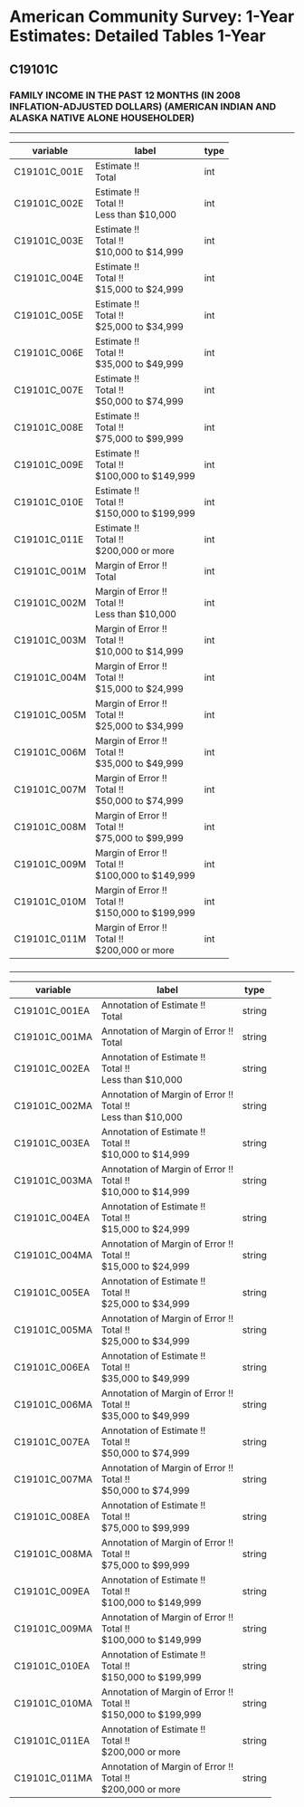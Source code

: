 # American Community Survey: 1-Year Estimates: Detailed Tables 1-Year

## C19101C

### FAMILY INCOME IN THE PAST 12 MONTHS (IN 2008 INFLATION-ADJUSTED DOLLARS) (AMERICAN INDIAN AND ALASKA NATIVE ALONE HOUSEHOLDER)

___

| variable | label | type |
| ----- | ----- | ----- |
| C19101C_001E | Estimate !!<br>Total | int |
| C19101C_002E | Estimate !!<br>Total !!<br>Less than $10,000 | int |
| C19101C_003E | Estimate !!<br>Total !!<br>$10,000 to $14,999 | int |
| C19101C_004E | Estimate !!<br>Total !!<br>$15,000 to $24,999 | int |
| C19101C_005E | Estimate !!<br>Total !!<br>$25,000 to $34,999 | int |
| C19101C_006E | Estimate !!<br>Total !!<br>$35,000 to $49,999 | int |
| C19101C_007E | Estimate !!<br>Total !!<br>$50,000 to $74,999 | int |
| C19101C_008E | Estimate !!<br>Total !!<br>$75,000 to $99,999 | int |
| C19101C_009E | Estimate !!<br>Total !!<br>$100,000 to $149,999 | int |
| C19101C_010E | Estimate !!<br>Total !!<br>$150,000 to $199,999 | int |
| C19101C_011E | Estimate !!<br>Total !!<br>$200,000 or more | int |
| C19101C_001M | Margin of Error !!<br>Total | int |
| C19101C_002M | Margin of Error !!<br>Total !!<br>Less than $10,000 | int |
| C19101C_003M | Margin of Error !!<br>Total !!<br>$10,000 to $14,999 | int |
| C19101C_004M | Margin of Error !!<br>Total !!<br>$15,000 to $24,999 | int |
| C19101C_005M | Margin of Error !!<br>Total !!<br>$25,000 to $34,999 | int |
| C19101C_006M | Margin of Error !!<br>Total !!<br>$35,000 to $49,999 | int |
| C19101C_007M | Margin of Error !!<br>Total !!<br>$50,000 to $74,999 | int |
| C19101C_008M | Margin of Error !!<br>Total !!<br>$75,000 to $99,999 | int |
| C19101C_009M | Margin of Error !!<br>Total !!<br>$100,000 to $149,999 | int |
| C19101C_010M | Margin of Error !!<br>Total !!<br>$150,000 to $199,999 | int |
| C19101C_011M | Margin of Error !!<br>Total !!<br>$200,000 or more | int |
### 

___

| variable | label | type |
| ----- | ----- | ----- |
| C19101C_001EA | Annotation of Estimate !!<br>Total | string |
| C19101C_001MA | Annotation of Margin of Error !!<br>Total | string |
| C19101C_002EA | Annotation of Estimate !!<br>Total !!<br>Less than $10,000 | string |
| C19101C_002MA | Annotation of Margin of Error !!<br>Total !!<br>Less than $10,000 | string |
| C19101C_003EA | Annotation of Estimate !!<br>Total !!<br>$10,000 to $14,999 | string |
| C19101C_003MA | Annotation of Margin of Error !!<br>Total !!<br>$10,000 to $14,999 | string |
| C19101C_004EA | Annotation of Estimate !!<br>Total !!<br>$15,000 to $24,999 | string |
| C19101C_004MA | Annotation of Margin of Error !!<br>Total !!<br>$15,000 to $24,999 | string |
| C19101C_005EA | Annotation of Estimate !!<br>Total !!<br>$25,000 to $34,999 | string |
| C19101C_005MA | Annotation of Margin of Error !!<br>Total !!<br>$25,000 to $34,999 | string |
| C19101C_006EA | Annotation of Estimate !!<br>Total !!<br>$35,000 to $49,999 | string |
| C19101C_006MA | Annotation of Margin of Error !!<br>Total !!<br>$35,000 to $49,999 | string |
| C19101C_007EA | Annotation of Estimate !!<br>Total !!<br>$50,000 to $74,999 | string |
| C19101C_007MA | Annotation of Margin of Error !!<br>Total !!<br>$50,000 to $74,999 | string |
| C19101C_008EA | Annotation of Estimate !!<br>Total !!<br>$75,000 to $99,999 | string |
| C19101C_008MA | Annotation of Margin of Error !!<br>Total !!<br>$75,000 to $99,999 | string |
| C19101C_009EA | Annotation of Estimate !!<br>Total !!<br>$100,000 to $149,999 | string |
| C19101C_009MA | Annotation of Margin of Error !!<br>Total !!<br>$100,000 to $149,999 | string |
| C19101C_010EA | Annotation of Estimate !!<br>Total !!<br>$150,000 to $199,999 | string |
| C19101C_010MA | Annotation of Margin of Error !!<br>Total !!<br>$150,000 to $199,999 | string |
| C19101C_011EA | Annotation of Estimate !!<br>Total !!<br>$200,000 or more | string |
| C19101C_011MA | Annotation of Margin of Error !!<br>Total !!<br>$200,000 or more | string |

